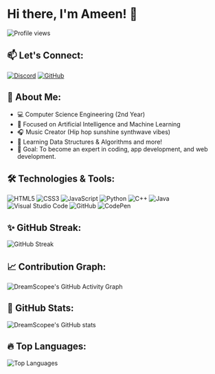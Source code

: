 # Hi there, I'm Ameen! 👋

![Profile views](https://visitor-badge.laobi.icu/badge?page_id=DreamScopee.DreamScopee)

## 📫 Let's Connect:
[![Discord](https://img.shields.io/badge/-Discord-7289DA?style=flat-square&logo=discord&logoColor=white)](https://discord.com/users/amxxn.)
[![GitHub](https://img.shields.io/badge/-GitHub-333333?style=flat-square&logo=github&logoColor=white)](https://github.com/DreamScopee)

## 🔭 About Me:
- 💻 Computer Science Engineering (2nd Year)
- 🤖 Focused on Artificial Intelligence and Machine Learning
- 🎧 Music Creator (Hip hop sunshine synthwave vibes)
- 🌱 Learning Data Structures & Algorithms and more!
- 🎯 Goal: To become an expert in coding, app development, and web development.

## 🛠️ Technologies & Tools:

![HTML5](https://img.shields.io/badge/-HTML5-E34F26?style=for-the-badge&logo=html5&logoColor=white)
![CSS3](https://img.shields.io/badge/-CSS3-1572B6?style=for-the-badge&logo=css3)
![JavaScript](https://img.shields.io/badge/-JavaScript-F7DF1E?style=for-the-badge&logo=javascript&logoColor=black)
![Python](https://img.shields.io/badge/-Python-3776AB?style=for-the-badge&logo=python&logoColor=white)
![C++](https://img.shields.io/badge/-C++-00599C?style=for-the-badge&logo=cplusplus)
![Java](https://img.shields.io/badge/-Java-007396?style=for-the-badge&logo=java)
![Visual Studio Code](https://img.shields.io/badge/-Visual%20Studio%20Code-007ACC?style=for-the-badge&logo=visual-studio-code&logoColor=white)
![GitHub](https://img.shields.io/badge/-GitHub-333333?style=for-the-badge&logo=github&logoColor=white)
![CodePen](https://img.shields.io/badge/-CodePen-000000?style=for-the-badge&logo=codepen&logoColor=white)

## ✨ GitHub Streak:
![GitHub Streak](https://github-readme-streak-stats.herokuapp.com/?user=DreamScopee&theme=radical)

## 📈 Contribution Graph:
![DreamScopee's GitHub Activity Graph](https://github-readme-activity-graph.vercel.app/graph?username=DreamScopee&theme=radical)

## 🚀 GitHub Stats:
![DreamScopee's GitHub stats](https://github-readme-stats.vercel.app/api?username=DreamScopee&show_icons=true&theme=radical)

## 🔥 Top Languages:
![Top Languages](https://github-readme-stats.vercel.app/api/top-langs/?username=DreamScopee&layout=compact&theme=radical)

